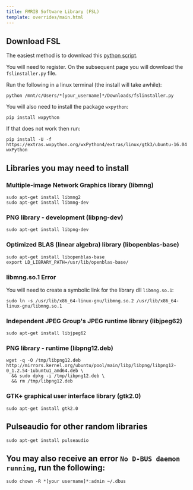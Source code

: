 ```yaml
---
title: FMRIB Software Library (FSL)
template: overrides/main.html
---
```


## Download FSL

The easiest method is to download this [python script](https://fsl.fmrib.ox.ac.uk/fsldownloads_registration/).

You will need to register. On the subsequent page you will download the ```fslinstaller.py``` file.

Run the following in a linux terminal (the install will take awhile):

```console
python /mnt/c/Users/*[your_username]*/Downloads/fslinstaller.py
```

You will also need to install the package ```wxpython```:

```console
pip install wxpython
```

If that does not work then run:

```console
pip install -U -f https://extras.wxpython.org/wxPython4/extras/linux/gtk3/ubuntu-16.04 wxPython
```

## Libraries you may need to install

### Multiple-image Network Graphics library (libmng)

```console
sudo apt-get install libmng2
sudo apt-get install libmng-dev
```

### PNG library - development (libpng-dev)

```console
sudo apt-get install libpng-dev
```

### Optimized BLAS (linear algebra) library (libopenblas-base)

```console
sudo apt-get install libopenblas-base
export LD_LIBRARY_PATH=/usr/lib/openblas-base/
```

### libmng.so.1 Error

You will need to create a symbolic link for the library dll ```libmng.so.1```:

```console
sudo ln -s /usr/lib/x86_64-linux-gnu/libmng.so.2 /usr/lib/x86_64-linux-gnu/libmng.so.1
```

### Independent JPEG Group's JPEG runtime library (libjpeg62)

```console
sudo apt-get install libjpeg62
```

### PNG library - runtime (libpng12.deb)

```console
wget -q -O /tmp/libpng12.deb http://mirrors.kernel.org/ubuntu/pool/main/libp/libpng/libpng12-0_1.2.54-1ubuntu1_amd64.deb \
  && sudo dpkg -i /tmp/libpng12.deb \
  && rm /tmp/libpng12.deb
```

### GTK+ graphical user interface library (gtk2.0)

```console
sudo apt-get install gtk2.0
```

## Pulseaudio for other random libraries

```console
sudo apt-get install pulseaudio
```

## You may also receive an error ```No D-BUS daemon running```, run the following:

```console
sudo chown -R *[your username]*:admin ~/.dbus
```
